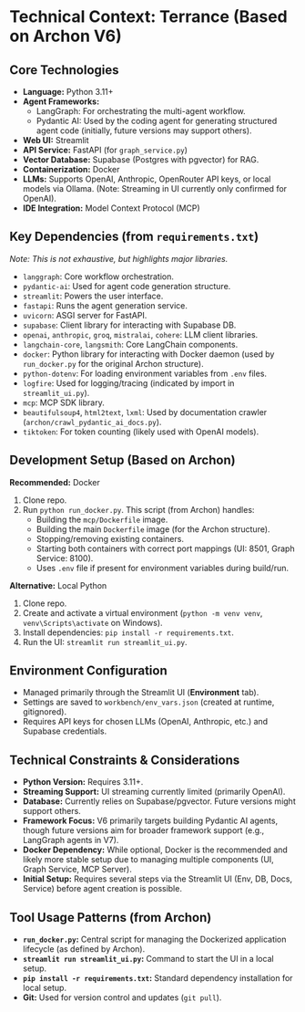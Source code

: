 # Technical Context: Terrance (Based on Archon V6)

## Core Technologies

-   **Language:** Python 3.11+
-   **Agent Frameworks:**
    -   LangGraph: For orchestrating the multi-agent workflow.
    -   Pydantic AI: Used by the coding agent for generating structured agent code (initially, future versions may support others).
-   **Web UI:** Streamlit
-   **API Service:** FastAPI (for `graph_service.py`)
-   **Vector Database:** Supabase (Postgres with pgvector) for RAG.
-   **Containerization:** Docker
-   **LLMs:** Supports OpenAI, Anthropic, OpenRouter API keys, or local models via Ollama. (Note: Streaming in UI currently only confirmed for OpenAI).
-   **IDE Integration:** Model Context Protocol (MCP)

## Key Dependencies (from `requirements.txt`)

*Note: This is not exhaustive, but highlights major libraries.*

-   `langgraph`: Core workflow orchestration.
-   `pydantic-ai`: Used for agent code generation structure.
-   `streamlit`: Powers the user interface.
-   `fastapi`: Runs the agent generation service.
-   `uvicorn`: ASGI server for FastAPI.
-   `supabase`: Client library for interacting with Supabase DB.
-   `openai`, `anthropic`, `groq`, `mistralai`, `cohere`: LLM client libraries.
-   `langchain-core`, `langsmith`: Core LangChain components.
-   `docker`: Python library for interacting with Docker daemon (used by `run_docker.py` for the original Archon structure).
-   `python-dotenv`: For loading environment variables from `.env` files.
-   `logfire`: Used for logging/tracing (indicated by import in `streamlit_ui.py`).
-   `mcp`: MCP SDK library.
-   `beautifulsoup4`, `html2text`, `lxml`: Used by documentation crawler (`archon/crawl_pydantic_ai_docs.py`).
-   `tiktoken`: For token counting (likely used with OpenAI models).

## Development Setup (Based on Archon)

**Recommended:** Docker

1.  Clone repo.
2.  Run `python run_docker.py`. This script (from Archon) handles:
    -   Building the `mcp/Dockerfile` image.
    -   Building the main `Dockerfile` image (for the Archon structure).
    -   Stopping/removing existing containers.
    -   Starting both containers with correct port mappings (UI: 8501, Graph Service: 8100).
    -   Uses `.env` file if present for environment variables during build/run.

**Alternative:** Local Python

1.  Clone repo.
2.  Create and activate a virtual environment (`python -m venv venv`, `venv\Scripts\activate` on Windows).
3.  Install dependencies: `pip install -r requirements.txt`.
4.  Run the UI: `streamlit run streamlit_ui.py`.

## Environment Configuration

-   Managed primarily through the Streamlit UI (**Environment** tab).
-   Settings are saved to `workbench/env_vars.json` (created at runtime, gitignored).
-   Requires API keys for chosen LLMs (OpenAI, Anthropic, etc.) and Supabase credentials.

## Technical Constraints & Considerations

-   **Python Version:** Requires 3.11+.
-   **Streaming Support:** UI streaming currently limited (primarily OpenAI).
-   **Database:** Currently relies on Supabase/pgvector. Future versions might support others.
-   **Framework Focus:** V6 primarily targets building Pydantic AI agents, though future versions aim for broader framework support (e.g., LangGraph agents in V7).
-   **Docker Dependency:** While optional, Docker is the recommended and likely more stable setup due to managing multiple components (UI, Graph Service, MCP Server).
-   **Initial Setup:** Requires several steps via the Streamlit UI (Env, DB, Docs, Service) before agent creation is possible.

## Tool Usage Patterns (from Archon)

-   **`run_docker.py`:** Central script for managing the Dockerized application lifecycle (as defined by Archon).
-   **`streamlit run streamlit_ui.py`:** Command to start the UI in a local setup.
-   **`pip install -r requirements.txt`:** Standard dependency installation for local setup.
-   **Git:** Used for version control and updates (`git pull`).
